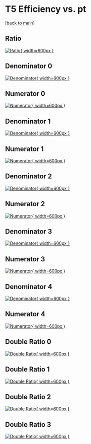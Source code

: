 # T5 Efficiency vs. pt

[[back to main](./)]



## Ratio

[![Ratio](../mtv/var/T5_vtr_0_-1_eff_pt.png){ width=600px }](../mtv/var/T5_vtr_0_-1_eff_pt.pdf)

## Denominator 0

[![Denominator](../mtv/den/T5_vtr_0_-1_eff_pt_den0.png){ width=600px }](../mtv/den/T5_vtr_0_-1_eff_pt_den0.pdf)

## Numerator 0

[![Numerator](../mtv/num/T5_vtr_0_-1_eff_pt_num0.png){ width=600px }](../mtv/num/T5_vtr_0_-1_eff_pt_num0.pdf)

## Denominator 1

[![Denominator](../mtv/den/T5_vtr_0_-1_eff_pt_den1.png){ width=600px }](../mtv/den/T5_vtr_0_-1_eff_pt_den1.pdf)

## Numerator 1

[![Numerator](../mtv/num/T5_vtr_0_-1_eff_pt_num1.png){ width=600px }](../mtv/num/T5_vtr_0_-1_eff_pt_num1.pdf)

## Denominator 2

[![Denominator](../mtv/den/T5_vtr_0_-1_eff_pt_den2.png){ width=600px }](../mtv/den/T5_vtr_0_-1_eff_pt_den2.pdf)

## Numerator 2

[![Numerator](../mtv/num/T5_vtr_0_-1_eff_pt_num2.png){ width=600px }](../mtv/num/T5_vtr_0_-1_eff_pt_num2.pdf)

## Denominator 3

[![Denominator](../mtv/den/T5_vtr_0_-1_eff_pt_den3.png){ width=600px }](../mtv/den/T5_vtr_0_-1_eff_pt_den3.pdf)

## Numerator 3

[![Numerator](../mtv/num/T5_vtr_0_-1_eff_pt_num3.png){ width=600px }](../mtv/num/T5_vtr_0_-1_eff_pt_num3.pdf)

## Denominator 4

[![Denominator](../mtv/den/T5_vtr_0_-1_eff_pt_den4.png){ width=600px }](../mtv/den/T5_vtr_0_-1_eff_pt_den4.pdf)

## Numerator 4

[![Numerator](../mtv/num/T5_vtr_0_-1_eff_pt_num4.png){ width=600px }](../mtv/num/T5_vtr_0_-1_eff_pt_num4.pdf)

## Double Ratio 0

[![Double Ratio](../mtv/ratio/T5_vtr_0_-1_eff_pt_ratio0.png){ width=600px }](../mtv/ratio/T5_vtr_0_-1_eff_pt_ratio0.pdf)

## Double Ratio 1

[![Double Ratio](../mtv/ratio/T5_vtr_0_-1_eff_pt_ratio1.png){ width=600px }](../mtv/ratio/T5_vtr_0_-1_eff_pt_ratio1.pdf)

## Double Ratio 2

[![Double Ratio](../mtv/ratio/T5_vtr_0_-1_eff_pt_ratio2.png){ width=600px }](../mtv/ratio/T5_vtr_0_-1_eff_pt_ratio2.pdf)

## Double Ratio 3

[![Double Ratio](../mtv/ratio/T5_vtr_0_-1_eff_pt_ratio3.png){ width=600px }](../mtv/ratio/T5_vtr_0_-1_eff_pt_ratio3.pdf)

